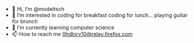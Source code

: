 - 👋 Hi, I’m @modeitsch
- 👀 I’m interested in coding for breakfast coding for lunch... playing guitar for brunch
- 🌱 I’m currently learning computer science
- 📫 How to reach me 0hdlorv10@relay.firefox.com

<!---
modeitsch/modeitsch is a ✨ special ✨ repository because its `README.md` (this file) appears on your GitHub profile.
You can click the Preview link to take a look at your changes.
--->
